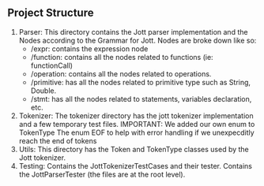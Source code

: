 ## Project Structure
1. Parser:
   This directory contains the Jott parser implementation and the Nodes according to the 
   Grammar for Jott.
   Nodes are broke down like so:
   - /expr: contains the expression node
   - /function: contains all the nodes related to functions (ie: functionCall)
   - /operation: contains all the nodes related to operations.
   - /primitive: has all the nodes related to primitive type such as String, Double.
   - /stmt: has all the nodes related to statements, variables declaration, etc.
2. Tokenizer:
   The tokenizer directory has the jott tokenizer implementation and a few temporary test files.
   IMPORTANT: We added our own enum to TokenType The enum EOF to help with error handling if we unexpecditly reach the end of tokens
3. Utils:
   This directory has the Token and TokenType classes used by the Jott tokenizer.
4. Testing:
   Contains the JottTokenizerTestCases and their tester.
   Contains the JottParserTester (the files are at the root level).
   